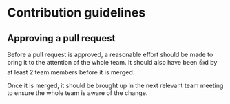 Contribution guidelines
===

Approving a pull request
---

Before a pull request is approved, a reasonable effort should be made to bring it to the attention of the whole team.
It should also have been :+1:d by at least 2 team members before it is merged.

Once it is merged, it should be brought up in the next relevant team meeting to ensure the whole team is aware of the change.

